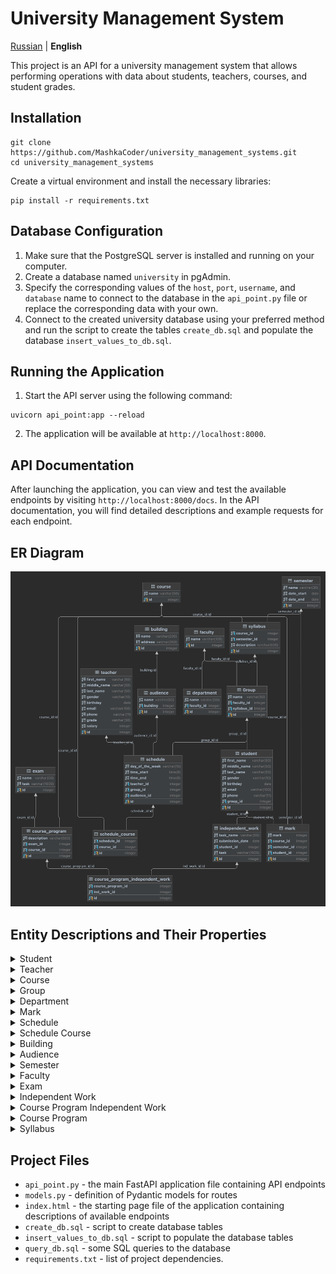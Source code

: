 # University Management System

[Russian](../README.md) | **English**

This project is an API for a university management system that allows performing operations with data about students, teachers, courses, and student grades.

## Installation

```angular2html
git clone https://github.com/MashkaCoder/university_management_systems.git
cd university_management_systems
```
Create a virtual environment and install the necessary libraries:

```angular2html
pip install -r requirements.txt
```

## Database Configuration

1. Make sure that the PostgreSQL server is installed and running on your computer. 
2. Create a database named `university` in pgAdmin. 
3. Specify the corresponding values of the `host`, `port`, `username`, and `database` name to connect to the database in the `api_point.py` file or replace the corresponding data with your own. 
4. Connect to the created university database using your preferred method and run the script to create the tables `create_db.sql` and populate the database `insert_values_to_db.sql`.

## Running the Application

1. Start the API server using the following command:

```angular2html
uvicorn api_point:app --reload
```

2. The application will be available at `http://localhost:8000`.

## API Documentation

After launching the application, you can view and test the available endpoints by visiting `http://localhost:8000/docs`. In the API documentation, you will find detailed descriptions and example requests for each endpoint.

## ER Diagram
![er_diagram](../er_diagram.png)

## Entity Descriptions and Their Properties

<details>
<summary>Student</summary>

- id (int): Unique identifier of the student
- first_name (varchar(50)): First name of the student
- middle_name (varchar(50)): Middle name of the student
- last_name (varchar(50)): Last name of the student
- gender (varchar(10)): Gender of the student
- birthday (date): Birthdate of the student
- email (varchar(100)): Email of the student
- phone (varchar(11)): Phone number of the student
- group_id (int): Identifier of the group to which the student belongs
</details>

<details>
<summary>Teacher</summary>

- id (int): Unique identifier of the teacher
- first_name (varchar(50)): First name of the teacher
- middle_name (varchar(50)): Middle name of the teacher
- last_name (varchar(50)): Last name of the teacher
- gender (varchar(10)): Gender of the teacher
- birthday (date): Birthdate of the teacher
- email (varchar(100)): Email of the teacher
- phone (varchar(11)): Phone number of the teacher
- grade (varchar(30)): Academic degree of the teacher
- salary (int): Salary of the teacher
</details>

<details>
<summary>Course</summary>

- id (int): Unique identifier of the course
- name (varchar(50)): Name of the course
</details>

<details>
<summary>Group</summary>

- id (int): Unique identifier of the group
- name (varchar(50)): Name of the group
- faculty_id (int): Identifier of the faculty to which the group belongs
- syllabus_id (int): Identifier of the syllabus associated with the group
</details>

<details>
<summary>Department</summary>

- id (int): Unique identifier of the department
- name (varchar(50)): Name of the department
- faculty_id (int): Identifier of the faculty to which the department belongs
</details>

<details>
<summary>Mark</summary>

- id (int): Unique identifier of the mark
- mark (int): Grade/Mark
- course_id (int): Identifier of the course
- semester_id (str): Identifier of the semester
- student_id (int): Identifier of the student
</details>

<details>
<summary>Schedule</summary>

- id (int): Unique identifier of the schedule
- day_of_the_week (varchar(15)): Day of the week for the schedule
- time_start (time): Start time of the class
- time_end (time): End time of the class
- teacher_id (int): Identifier of the teacher conducting the class
- group_id (int): Identifier of the group for which the schedule is created
- audience_id (int): Identifier of the audience where the class takes place
</details>

<details>
<summary>Schedule Course</summary>

- id (int): Unique identifier of the schedule course entry
- schedule_id (int): Identifier of the schedule
- course_id (int): Identifier of the course associated with the schedule
</details>

<details>
<summary>Building</summary>

- id (int): Unique identifier of the building
- name (varchar(200)): Name of the building
- address (varchar(250)): Address of the building
</details>

<details>
<summary>Audience</summary>

- id (int): Unique identifier of the audience
- name (varchar(50)): Name of the audience
- building (int): Identifier of the building
</details>

<details>
<summary>Semester</summary>

- id (int): Unique identifier of the semester
- name (varchar(30)): Name of the semester
- date_start (date): Start date of the semester
- date_end (date): End date of the semester
</details>

<details>
<summary>Faculty</summary>

- id (int): Unique identifier of the faculty
- name (varchar(100)): Name of the faculty
</details>

<details>
<summary>Exam</summary>

- id (int): Unique identifier of the exam
- name (varchar(50)): Name of the exam
- task (varchar(1000)): Exam task
</details>

<details>
<summary>Independent Work</summary>

- id (int): Unique identifier of the independent work
- task_name (varchar(50)): Name of the independent work
- submission_date (date): Submission deadline of the independent work
- student_id (int): Identifier of the student who submitted the work
- task (varchar(1000)): Independent work task
</details>

<details>
<summary>Course Program Independent Work</summary>

- id (int): Unique identifier of the course program independent work entry
- course_program_id (int): Identifier of the course program to which the independent work belongs
- ind_work_id (int): Identifier of the independent work included in the course program
</details>

<details>
<summary>Course Program</summary>

- id (int): Unique identifier of the course program
- description (varchar(500)): Description of the course program
- course_id (int): Identifier of the course to which the program belongs
- exam_id (int): Identifier of the exam related to the program
</details>

<details>
<summary>Syllabus</summary>

- id (int): Unique identifier of the syllabus
- course_id (int): Identifier of the course
- semester_id (int): Identifier of the semester
- description (varchar(500)): Description of the syllabus
</details>

## Project Files

- `api_point.py` - the main FastAPI application file containing API endpoints
- `models.py` - definition of Pydantic models for routes
- `index.html` - the starting page file of the application containing descriptions of available endpoints
- `create_db.sql` - script to create database tables
- `insert_values_to_db.sql` - script to populate the database tables
- `query_db.sql` - some SQL queries to the database
- `requirements.txt` - list of project dependencies.